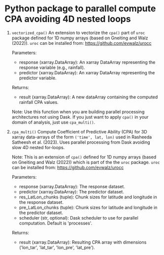 # Python package to parallel compute CPA avoiding 4D nested loops
1) ```vectorized_cpa()```
   An extension to vectorize the ```cpa()``` part of ```uroc``` package defined for 1D numpy arrays (based on Gneiting and Walz (2022)).
   ```uroc``` can be installed from: https://github.com/evwalz/urocc

   Parameters:
   - response (xarray.DataArray): An xarray DataArray representing the response variable (e.g., rainfall).
   - predictor (xarray.DataArray): An xarray DataArray representing the predictor variable.

   Returns:
   - result (xarray.DataArray): A new dataArray containing the computed rainfall CPA values.

   Note:
   Use this function when you are building parallel processing architectures not using Dask. 
   If you just want to apply ```cpa()``` in your domain of analysis, just use ```cpa_multi()```.

2) ```cpa_multi()```
   Compute Coefficient of Predictive Ability (CPA) for 3D xarray data-arrays of the form ```('time', lat, lon)``` used 
   in Rasheeda Satheesh et al. (2023).
   Uses parallel processing from Dask avoiding slow 4D nested for-loops.

   Note:
   This is an extension of ```cpa()``` defined for 1D numpy arrays (based on Gneiting and Walz (2022)) which is part of 
   the the ```uroc``` package. ```uroc``` can be installed from: https://github.com/evwalz/urocc 
    
   Parameters:
   - response (xarray.DataArray): The response dataset.
   - predictor (xarray.DataArray): The predictor dataset.
   - res_LatLon_chunks (tuple): Chunk sizes for latitude and longitude in the response dataset.
   - pre_LatLon_chunks (tuple): Chunk sizes for latitude and longitude in the predictor dataset.
   - scheduler (str, optional): Dask scheduler to use for parallel computation. Default is 'processes'.

   Returns:
   - result (xarray.DataArray): Resulting CPA array with dimensions ('lon_tar', 'lat_tar', 'lon_pre', 'lat_pre'). 



